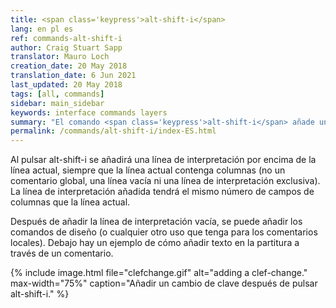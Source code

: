 ```yaml
---
title: <span class='keypress'>alt-shift-i</span>
lang: en pl es
ref: commands-alt-shift-i
author: Craig Stuart Sapp
translator: Mauro Loch
creation_date: 20 May 2018
translation_date: 6 Jun 2021
last_updated: 20 May 2018
tags: [all, commands]
sidebar: main_sidebar
keywords: interface commands layers
summary: "El comando <span class='keypress'>alt-shift-i</span> añade una línea de interpretación bajo de la línea actail en el editor de texto  ."
permalink: /commands/alt-shift-i/index-ES.html
---
```


Al pulsar <span class="keypress">alt-shift-i</span> se añadirá una línea de interpretación por encima de la línea actual, siempre que la línea actual contenga columnas (no un comentario global, una línea vacía ni una línea de interpretación exclusiva).  La línea de interpretación añadida tendrá el mismo número de campos de columnas que la línea actual.

Después de añadir la línea de interpretación vacía, se puede añadir los comandos de diseño (o cualquier otro uso que tenga para los comentarios locales).  Debajo hay un ejemplo de cómo añadir texto en la partitura a través de un comentario.


{% include image.html
file="clefchange.gif"
alt="adding a clef-change."
max-width="75%"
caption="Añadir un cambio de clave después de pulsar alt-shift-i."
%}


